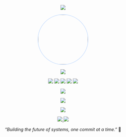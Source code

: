 <p align="center">
  <img src="https://capsule-render.vercel.app/api?type=transparent&color=1E293B&height=100&section=header&text=Hello,%20I'm%20vxyzview&fontSize=45&fontColor=D4E5FE&animation=fadeIn&font=JetBrains%20Mono" />
</p>

<p align="center">
  <img src="https://i.postimg.cc/vDRr7y25/Icon-Pfp-Anime-waifu2x-CUnet-16-0x-noise3-GPU.png" width="160px" style="border-radius: 50%; border: 2px solid #D4E5FE;" />
</p>

<p align="center">
  <img src="https://readme-typing-svg.herokuapp.com?font=JetBrains+Mono&color=D4E5FE&size=22&center=true&vCenter=true&width=500&lines=Low-Level+System+Developer;Linux+%7C+Kernel+Enthusiast;Passionate+about+OS+Architecture" />
</p>

<p align="center">
  <img src="https://img.shields.io/badge/Linux-1E293B?style=for-the-badge&logo=linux&logoColor=D4E5FE" />
  <img src="https://img.shields.io/badge/Android-1E293B?style=for-the-badge&logo=android&logoColor=D4E5FE" />
  <img src="https://img.shields.io/badge/C-1E293B?style=for-the-badge&logo=c&logoColor=D4E5FE" />
  <img src="https://img.shields.io/badge/VIM-1E293B?style=for-the-badge&logo=vim&logoColor=D4E5FE" />
  <img src="https://img.shields.io/badge/Git-1E293B?style=for-the-badge&logo=git&logoColor=D4E5FE" />
</p>

<p align="center">
  <img src="https://capsule-render.vercel.app/api?type=transparent&color=1E293B&height=60&section=header&text=📊%20GitHub%20Stats&fontSize=35&fontColor=D4E5FE&animation=fadeIn&font=JetBrains%20Mono" />
</p>

<p align="center">
  <img src="https://github-stats-alpha.vercel.app/api?username=vxyzview&cc=0F172A&tc=D4E5FE&ic=F4858B&bc=0000" style="max-width: 100%;" />
</p>

<p align="center">
  <img src="https://capsule-render.vercel.app/api?type=transparent&color=1E293B&height=60&section=header&text=🌐%20Connect&fontSize=35&fontColor=D4E5FE&animation=fadeIn&font=JetBrains%20Mono" />
</p>

<p align="center">
  <a href="https://github.com/vxyzview">
    <img src="https://img.shields.io/badge/GitHub-0F172A?style=for-the-badge&logo=github&logoColor=D4E5FE" />
  </a>
  <a href="https://twitter.com/your-handle">
    <img src="https://img.shields.io/badge/Twitter-0F172A?style=for-the-badge&logo=twitter&logoColor=D4E5FE" />
  </a>
</p>

<p align="center">
  <i>“Building the future of systems, one commit at a time.”</i> 🚀  
</p>
